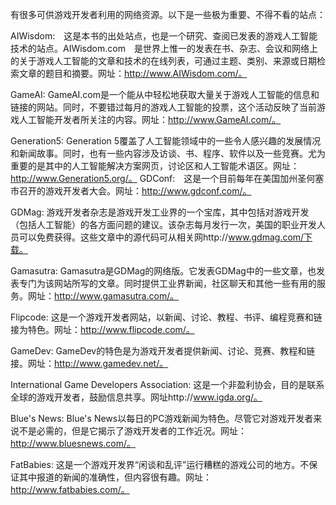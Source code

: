 有很多可供游戏开发者利用的网络资源。以下是一些极为重要、不得不看的站点：

AIWisdom:　这是本书的出处站点，也是一个研究、查阅已发表的游戏人工智能技术的站点。AIWisdom.com　是世界上惟一的发表在书、杂志、会议和网络上的关于游戏人工智能的文章和技术的在线列表，可通过主题、类别、来源或日期检索文章的题目和摘要。网址：http://www.AIWisdom.com/。

GameAI: GameAI.com是一个能从中轻松地获取大量关于游戏人工智能的信息和链接的网站。同时，不要错过每月的游戏人工智能的投票，这个活动反映了当前游戏人工智能开发者所关注的内容。网址：http://www.GameAI.com/。

Generation5: Generation 5覆盖了人工智能领域中的一些令人感兴趣的发展情况和新闻故事。同时，也有一些内容涉及访谈、书、程序、软件以及一些竞赛。尤为重要的是其中的人工智能解决方案网页，讨论区和人工智能术语区。网址：http://www.Generation5.org/。
GDConf:　这是一个目前每年在美国加州圣何塞市召开的游戏开发者大会。网址：http://www.gdconf.com/。

GDMag: 游戏开发者杂志是游戏开发工业界的一个宝库，其中包括对游戏开发（包括人工智能）的各方面问题的建议。该杂志每月发行一次，美国的职业开发人员可以免费获得。这些文章中的源代码可从相关网http://www.gdmag.com/下载。

Gamasutra: Gamasutra是GDMag的网络版。它发表GDMag中的一些文章，也发表专门为该网站所写的文章。同时提供工业界新闻，社区聊天和其他一些有用的服务。网址：http://www.gamasutra.com/。

Flipcode: 这是一个游戏开发者网站，以新闻、讨论、教程、书评、编程竞赛和链接为特色。网址：http://www.flipcode.com/。

GameDev: GameDev的特色是为游戏开发者提供新闻、讨论、竞赛、教程和链接。网址：http://www.gamedev.net/。

International Game Developers Association: 这是一个非盈利协会，目的是联系全球的游戏开发者，鼓励信息共享。网址http://www.igda.org/。

Blue's News: Blue's News以每日的PC游戏新闻为特色。尽管它对游戏开发者来说不是必需的，但是它揭示了游戏开发者的工作近况。网址：http://www.bluesnews.com/。

FatBabies: 这是一个游戏开发界“闲谈和乱评”运行糟糕的游戏公司的地方。不保证其中报道的新闻的准确性，但内容很有趣。网址：http://www.fatbabies.com/。
